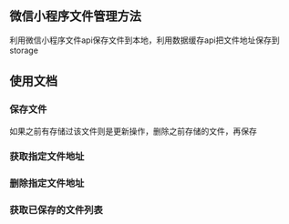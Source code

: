 ## 微信小程序文件管理方法
利用微信小程序文件api保存文件到本地，利用数据缓存api把文件地址保存到storage

## 使用文档

### 保存文件
如果之前有存储过该文件则是更新操作，删除之前存储的文件，再保存

### 获取指定文件地址

### 删除指定文件地址

### 获取已保存的文件列表


